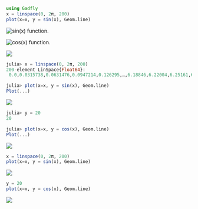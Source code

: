 ````julia
using Gadfly
x = linspace(0, 2π, 200)
plot(x=x, y = sin(x), Geom.line)
````


![sin(x) function.](figures/gadfly_formats_test_sin_fun_1.js.svg)

![cos(x) function.](figures/gadfly_formats_test_2_1.js.svg)

![](figures/gadfly_formats_test_cos2_fun_1.js.svg)

````julia
julia> x = linspace(0, 2π, 200)
200-element LinSpace{Float64}:
 0.0,0.0315738,0.0631476,0.0947214,0.126295,…,6.18846,6.22004,6.25161,6.28319

julia> plot(x=x, y = sin(x), Geom.line)
Plot(...)

````


![](figures/gadfly_formats_test_4_1.js.svg)

````julia
julia> y = 20
20

julia> plot(x=x, y = cos(x), Geom.line)
Plot(...)

````


![](figures/gadfly_formats_test_4_2.js.svg)

````julia
x = linspace(0, 2π, 200)
plot(x=x, y = sin(x), Geom.line)
````


![](figures/gadfly_formats_test_5_1.js.svg)

````julia
y = 20
plot(x=x, y = cos(x), Geom.line)
````


![](figures/gadfly_formats_test_5_2.js.svg)
